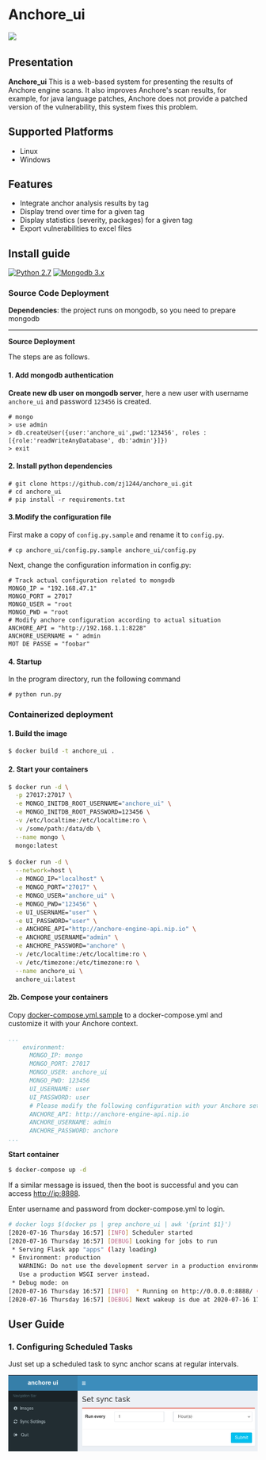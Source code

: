 # Anchore_ui

![](docs/pic/show.png)

## Presentation

**Anchore_ui** This is a web-based system for presenting the results of Anchore engine scans. It also improves Anchore's scan results, for example, for java language patches, Anchore does not provide a patched version of the vulnerability, this system fixes this problem.

## Supported Platforms

* Linux
* Windows

## Features

* Integrate anchor analysis results by tag
* Display trend over time for a given tag
* Display statistics (severity, packages) for a given tag
* Export vulnerabilities to excel files

## Install guide

[![Python 2.7](https://img.shields.io/badge/python-2.7-yellow.svg)](https://www.python.org/) 
[![Mongodb 3.x](https://img.shields.io/badge/mongodb-3.x-red.svg)](https://www.mongodb.com/download-center?jmp=nav)

### Source Code Deployment

**Dependencies**: the project runs on mongodb, so you need to prepare mongodb

***

**Source Deployment**

The steps are as follows.


#### 1. Add mongodb authentication

**Create new db user on mongodb server**, here a new user with username `anchore_ui` and password `123456` is created.

```
# mongo
> use admin
> db.createUser({user:'anchore_ui',pwd:'123456', roles :[{role:'readWriteAnyDatabase', db:'admin'}]})
> exit
```

#### 2. Install python dependencies

```
# git clone https://github.com/zj1244/anchore_ui.git
# cd anchore_ui
# pip install -r requirements.txt
```

#### 3.Modify the configuration file

First make a copy of `config.py.sample` and rename it to `config.py`.
```
# cp anchore_ui/config.py.sample anchore_ui/config.py
```

Next, change the configuration information in config.py:

```
# Track actual configuration related to mongodb
MONGO_IP = "192.168.47.1"
MONGO_PORT = 27017
MONGO_USER = "root
MONGO_PWD = "root
# Modify anchore configuration according to actual situation
ANCHORE_API = "http://192.168.1.1:8228"
ANCHORE_USERNAME = " admin
MOT DE PASSE = "foobar"
```

#### 4. Startup

In the program directory, run the following command
```
# python run.py
```

### Containerized deployment

#### 1. Build the image

```bash
$ docker build -t anchore_ui .
```

#### 2. Start your containers

```bash
$ docker run -d \
  -p 27017:27017 \
  -e MONGO_INITDB_ROOT_USERNAME="anchore_ui" \
  -e MONGO_INITDB_ROOT_PASSWORD=123456 \
  -v /etc/localtime:/etc/localtime:ro \
  -v /some/path:/data/db \
  --name mongo \
  mongo:latest

$ docker run -d \
  --network=host \
  -e MONGO_IP="localhost" \
  -e MONGO_PORT="27017" \
  -e MONGO_USER="anchore_ui" \
  -e MONGO_PWD="123456" \
  -e UI_USERNAME="user" \
  -e UI_PASSWORD="user" \
  -e ANCHORE_API="http://anchore-engine-api.nip.io" \
  -e ANCHORE_USERNAME="admin" \
  -e ANCHORE_PASSWORD="anchore" \
  -v /etc/localtime:/etc/localtime:ro \
  -v /etc/timezone:/etc/timezone:ro \
  --name anchore_ui \
  anchore_ui:latest
```

#### 2b. Compose your containers

Copy [docker-compose.yml.sample](docker-compose.yml.sample) to a docker-compose.yml and customize it with your Anchore context.

```yaml
...
    environment:
      MONGO_IP: mongo
      MONGO_PORT: 27017
      MONGO_USER: anchore_ui
      MONGO_PWD: 123456
      UI_USERNAME: user
      UI_PASSWORD: user
      # Please modify the following configuration with your Anchore settings
      ANCHORE_API: http://anchore-engine-api.nip.io
      ANCHORE_USERNAME: admin
      ANCHORE_PASSWORD: anchore
...
```

**Start container**
```bash
$ docker-compose up -d
```
If a similar message is issued, then the boot is successful and you can access [http://ip:8888](http://ip:8888).

Enter username and password from docker-compose.yml to login.
```bash
# docker logs $(docker ps | grep anchore_ui | awk '{print $1}')
[2020-07-16 Thursday 16:57] [INFO] Scheduler started
[2020-07-16 Thursday 16:57] [DEBUG] Looking for jobs to run
 * Serving Flask app "apps" (lazy loading)
 * Environment: production
   WARNING: Do not use the development server in a production environment.
   Use a production WSGI server instead.
 * Debug mode: on
[2020-07-16 Thursday 16:57] [INFO]  * Running on http://0.0.0.0:8888/ (Press CTRL+C to quit)
[2020-07-16 Thursday 16:57] [DEBUG] Next wakeup is due at 2020-07-16 17:04:54.782021+08:00 (in 461.596599 seconds)
```

## User Guide

### 1. Configuring Scheduled Tasks

Just set up a scheduled task to sync anchor scans at regular intervals.

![](docs/pic/1.png)
